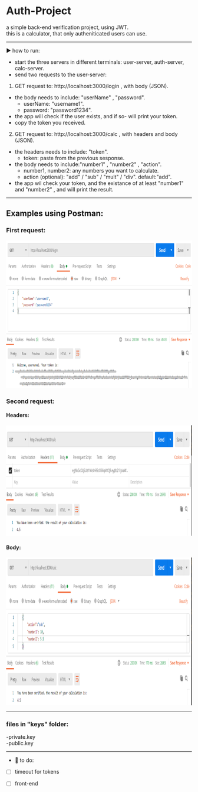 # Auth-Project

a simple back-end verification project, using JWT.  
this is a calculator, that only autheniticated users can use.  

________________________________________________________________


:arrow_forward: how to run:  

- start the three servers in different terminals: user-server, auth-server, calc-server.  
- send two requests to the user-server:  
 1. GET request to: http://localhost:3000/login , with body (JSON).
   - the body needs to include: "userName" ,  "password". 
     - userName: "username1".  
     - password: "password1234". 
   - the app will check if the user exists, and if so- will print your token.  
  - copy the token you received.  
  
    
 2. GET request to: http://localhost:3000/calc , with headers and body (JSON).
   - the headers needs to include: "token".  
     - token: paste from the previous sesponse.  
   - the body needs to include:"number1" , "number2" , "action".  
     - number1, number2: any numbers you want to calculate.    
     - action (optional): "add" / "sub" / "mult" / "div".  default:"add".  
   - the app wil check your token, and the existance of at least "number1" and "number2" , and will print the result.  
________________________________________________________________

## Examples using Postman:

### First request:  
<kbd>  
<img src="https://github.com/droryair/Auth-Project/blob/master/assets/firstRequest.PNG" alt="First Request Example" height="400">   
</kbd>  
  
    
### Second request:    
#### Headers:  
<kbd>  
<img src="https://github.com/droryair/Auth-Project/blob/master/assets/SecondeRequest-Headers.PNG" alt="Second Request-Headers Example" height="300"> 
 </kbd>    
   
 #### Body:  
<kbd>  
<img src="https://github.com/droryair/Auth-Project/blob/master/assets/secondRequest-Body.PNG" alt="Second Request-Body Example" height="400">  
</kbd>

________________________________________________________________

### files in "keys" folder:  
-private.key  
-public.key  

________________________________________________________________

- :memo: to do:  
 - [ ] timeout for tokens
 - [ ] front-end
 
